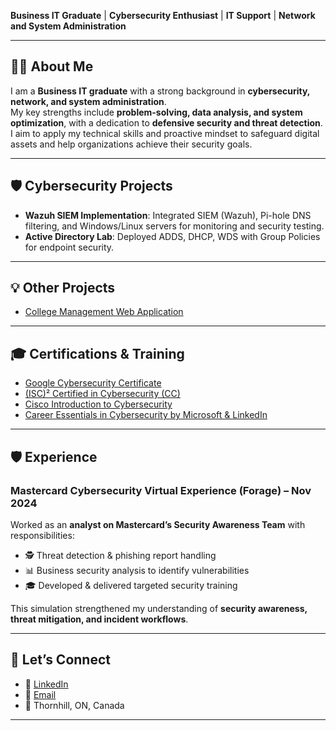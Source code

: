 **Business IT Graduate** | **Cybersecurity Enthusiast** | **IT Support** | **Network and System Administration**

---

## 👨‍💻 About Me
I am a **Business IT graduate** with a strong background in **cybersecurity, network, and system administration**.  
My key strengths include **problem-solving, data analysis, and system optimization**, with a dedication to **defensive security and threat detection**.  
I aim to apply my technical skills and proactive mindset to safeguard digital assets and help organizations achieve their security goals.  

---

## 🛡 Cybersecurity Projects
- **Wazuh SIEM Implementation**: Integrated SIEM (Wazuh), Pi-hole DNS filtering, and Windows/Linux servers for monitoring and security testing.  
- **Active Directory Lab**: Deployed ADDS, DHCP, WDS with Group Policies for endpoint security.  

---

## 💡 Other Projects
- [College Management Web Application](https://github.com/amitt46/web700-assignment4.git)

---

## 🎓 Certifications & Training
- [Google Cybersecurity Certificate](https://www.credly.com/badges/763a4f6d-e22a-47b4-8b62-81cf130da1c8/linked_in_profile)  
- [(ISC)² Certified in Cybersecurity (CC)](https://www.credly.com/badges/eb9f85ee-7526-4b35-9a88-85c4cac7fbc6/public_url)  
- [Cisco Introduction to Cybersecurity](https://www.credly.com/badges/c26529c0-8500-4e4b-929e-90637148f9ff/linked_in_profile)  
- [Career Essentials in Cybersecurity by Microsoft & LinkedIn](https://www.linkedin.com/learning/certificates/a4f846ed9cff0975b4a097c22167e428955cca4d8c36173bccec8ec396cb9885?u=2169170)  

---

## 🛡 Experience
### Mastercard Cybersecurity Virtual Experience (Forage) – Nov 2024  
Worked as an **analyst on Mastercard’s Security Awareness Team** with responsibilities:  
- 🕵️ Threat detection & phishing report handling  
- 📊 Business security analysis to identify vulnerabilities  
- 🎓 Developed & delivered targeted security training  

This simulation strengthened my understanding of **security awareness, threat mitigation, and incident workflows**.  

---

## 🌱 Let’s Connect
- 🔗 [LinkedIn](https://www.linkedin.com/in/amitt46)  
- 📧 [Email](mailto:amitsinghthakuri80@gmail.com)  
- 📍 Thornhill, ON, Canada  

---
